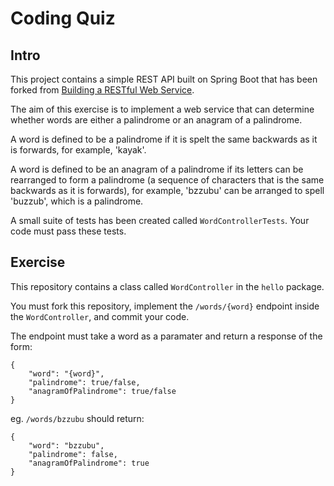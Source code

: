 # Coding Quiz

## Intro
This project contains a simple REST API built on Spring Boot that has been forked from [Building a RESTful Web Service](https://spring.io/guides/gs/rest-service/). 

The aim of this exercise is to implement a web service that can determine whether words are either a palindrome or an anagram of a palindrome.

A word is defined to be a palindrome if it is spelt the same backwards as it is forwards, for example, 'kayak'.

A word is defined to be an anagram of a palindrome if its letters can be rearranged to form a palindrome (a sequence of characters that is the same backwards as it is forwards), for example, 'bzzubu' can be arranged to spell 'buzzub', which is a palindrome.

A small suite of tests has been created called `WordControllerTests`. Your code must pass these tests.

## Exercise
This repository contains a class called `WordController` in the `hello` package.

You must fork this repository, implement the `/words/{word}` endpoint inside the `WordController`, and commit your code.

The endpoint must take a word as a paramater and return a response of the form:
```
{
    "word": "{word}",
    "palindrome": true/false,
    "anagramOfPalindrome": true/false
}
```

eg.
`/words/bzzubu` should return:
```
{
    "word": "bzzubu",
    "palindrome": false,
    "anagramOfPalindrome": true
}
```